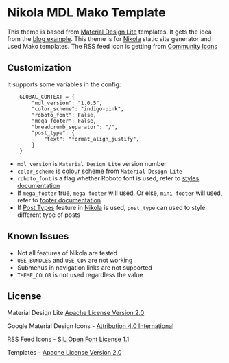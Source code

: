 # Nikola MDL Mako Template

This theme is based from [Material Design Lite](http://www.getmdl.io/)
templates. It gets the idea from the [blog example](http://www.getmdl.io/templates/blog/index.html). This theme is for
[Nikola](https://getnikola.com/) static site generator and used Mako templates.
The RSS feed icon is getting from
[Community Icons](https://materialdesignicons.com/icon/rss-box)

## Customization

It supports some variables in the config:

```
    GLOBAL_CONTEXT = {
        "mdl_version": "1.0.5",
        "color_scheme": "indigo-pink",
        "roboto_font": False,
        "mega_footer": False,
        "breadcrumb_separator": "/",
        "post_type": {
            "text": "format_align_justify",
        }
    }
```

* ``mdl_version`` is ``Material Design Lite`` version number
* ``color_scheme`` is [colour scheme](http://www.getmdl.io/customize/index.html)
 from ``Material Design Lite``
* ``roboto_font`` is a flag whether Roboto font is used, refer to [styles documentation](http://www.getmdl.io/styles/index.html)
* If ``mega_footer`` true, ``mega footer`` will used. Or else, ``mini footer`` will used, refer to [footer documentation](http://www.getmdl.io/components/index.html#layout-section/footer)
* If [Post Types](https://getnikola.com/handbook.html#post-types) feature in [Nikola](https://getnikola.com/) is used, ``post_type`` can used to style different type of posts

## Known Issues

* Not all features of Nikola are tested
* ``USE_BUNDLES`` and ``USE_CDN`` are not working
* Submenus in navigation links are not supported
* ``THEME_COLOR`` is not used regardless the value

## License

Material Design Lite [Apache License Version 2.0](https://github.com/google/material-design-lite/blob/master/LICENSE)

Google Material Design Icons - [Attribution 4.0 International](https://github.com/google/material-design-icons/blob/master/LICENSE)

RSS Feed Icons - [SIL Open Font License 1.1](http://scripts.sil.org/cms/scripts/page.php?item_id=OFL_web)

Templates - [Apache License Version 2.0](https://github.com/ivanteoh/nikola-mdl-mako/blob/master/LICENSE)
